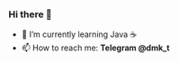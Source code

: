### Hi there 👋


- 🌱 I’m currently learning <bold>Java</bold> ☕
- 📫 How to reach me: 
      <b>Telegram @dmk_t</b>
